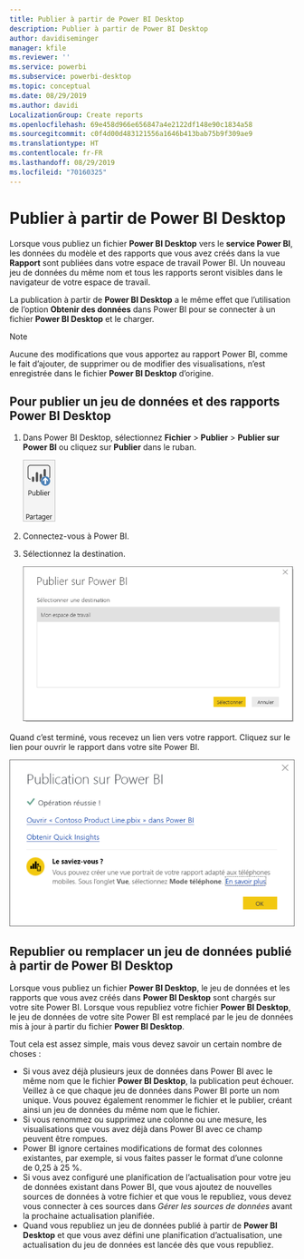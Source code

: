 ```yaml
---
title: Publier à partir de Power BI Desktop
description: Publier à partir de Power BI Desktop
author: davidiseminger
manager: kfile
ms.reviewer: ''
ms.service: powerbi
ms.subservice: powerbi-desktop
ms.topic: conceptual
ms.date: 08/29/2019
ms.author: davidi
LocalizationGroup: Create reports
ms.openlocfilehash: 69e458d966e656847a4e2122df148e90c1834a58
ms.sourcegitcommit: c0f4d00d483121556a1646b413bab75b9f309ae9
ms.translationtype: HT
ms.contentlocale: fr-FR
ms.lasthandoff: 08/29/2019
ms.locfileid: "70160325"
---
```

# <a name="publish-from-power-bi-desktop"></a>Publier à partir de Power BI Desktop
Lorsque vous publiez un fichier **Power BI Desktop** vers le **service Power BI**, les données du modèle et des rapports que vous avez créés dans la vue **Rapport** sont publiées dans votre espace de travail Power BI. Un nouveau jeu de données du même nom et tous les rapports seront visibles dans le navigateur de votre espace de travail.

La publication à partir de **Power BI Desktop** a le même effet que l’utilisation de l’option **Obtenir des données** dans Power BI pour se connecter à un fichier **Power BI Desktop** et le charger.

> [!NOTE]
> Aucune des modifications que vous apportez au rapport Power BI, comme le fait d’ajouter, de supprimer ou de modifier des visualisations, n’est enregistrée dans le fichier **Power BI Desktop** d’origine.
> 
> 

## <a name="to-publish-a-power-bi-desktop-dataset-and-reports"></a>Pour publier un jeu de données et des rapports Power BI Desktop
1. Dans Power BI Desktop, sélectionnez **Fichier** \> **Publier** \> **Publier sur Power BI** ou cliquez sur **Publier** dans le ruban.  

   ![Bouton Publier](media/desktop-upload-desktop-files/pbid_publish_publishbutton.png)

2. Connectez-vous à Power BI.
3. Sélectionnez la destination.

   ![Sélectionner la destination de la publication](media/desktop-upload-desktop-files/pbid_publish_select_destination.png)

Quand c’est terminé, vous recevez un lien vers votre rapport. Cliquez sur le lien pour ouvrir le rapport dans votre site Power BI.

![Boîte de dialogue de réussite de la publication](media/desktop-upload-desktop-files/pbid_publish_success.png)

## <a name="re-publish-or-replace-a-dataset-published-from-power-bi-desktop"></a>Republier ou remplacer un jeu de données publié à partir de Power BI Desktop
Lorsque vous publiez un fichier **Power BI Desktop**, le jeu de données et les rapports que vous avez créés dans **Power BI Desktop** sont chargés sur votre site Power BI. Lorsque vous republiez votre fichier **Power BI Desktop**, le jeu de données de votre site Power BI est remplacé par le jeu de données mis à jour à partir du fichier **Power BI Desktop**.

Tout cela est assez simple, mais vous devez savoir un certain nombre de choses :

* Si vous avez déjà plusieurs jeux de données dans Power BI avec le même nom que le fichier **Power BI Desktop**, la publication peut échouer. Veillez à ce que chaque jeu de données dans Power BI porte un nom unique. Vous pouvez également renommer le fichier et le publier, créant ainsi un jeu de données du même nom que le fichier.
* Si vous renommez ou supprimez une colonne ou une mesure, les visualisations que vous avez déjà dans Power BI avec ce champ peuvent être rompues. 
* Power BI ignore certaines modifications de format des colonnes existantes, par exemple, si vous faites passer le format d’une colonne de 0,25 à 25 %.
* Si vous avez configuré une planification de l’actualisation pour votre jeu de données existant dans Power BI, que vous ajoutez de nouvelles sources de données à votre fichier et que vous le republiez, vous devez vous connecter à ces sources dans *Gérer les sources de données* avant la prochaine actualisation planifiée.
* Quand vous republiez un jeu de données publié à partir de **Power BI Desktop** et que vous avez défini une planification d’actualisation, une actualisation du jeu de données est lancée dès que vous republiez. 

